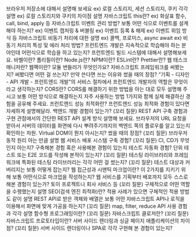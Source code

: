 브라우저 저장소에 대해서 설명해 보세요
ex) 로컬 스토리지, 세션 스토리지, 쿠키 각각 설명
ex) 로컬 스토리지와 쿠키의 차이점 설명
자바스크립트 this란?
ex) 화살표 함수, call, bind, apply 등
자바스크립트 이벤트 관리 방법? 보통 어떤 식으로 이벤트를 설계해야 하는지?
ex) 이벤트 캡처링 & 버블링
ex) 이벤트 등록 & 해제
ex) 이벤트 위임 방식 등
자바스크립트 비동기 처리에 대한 설명
ex) 콜백, 프로미스, async await
ex) 비동기 처리의 특성 및 에러 처리 방법?
프런트엔드 개발은 지속적으로 학습해야 하는 분야인데 어떤식으로 학습을 하고 있는지?
프런트엔드 빌드 시스템에 대해서 설명해보세요.
바벨이란?
폴리필이란?
Node.js란?
NPM이란?
ESLint란?
Prettier란?
웹 태스크 매니저란?
웹팩이란? 모듈 번들러가 무엇인가요?
자바스크립트 프레임워크를 써봤는지? 써봤다면 어떤 걸 쓰는지? 만약 쓴다면 쓰는 이유와 썼을 때의 장점?
“기획 - 디자인 - API 개발 - 프런트엔드 개발”의 서비스 절차에서 프런트엔드 개발자의 역할은 무엇이라고 생각하는지?
CORS란? CORS를 해결하기 위한 방법을 아는 대로 모두 설명해 주시고 보통 어떤 방식으로 해결하는지 자주 사용하는 방법 1가지와 함께 실제 해결하신 경험을 공유해 주세요.
프런트엔드 성능 최적화란? 프런트엔드 성능 최적화 경험이 있다면 자세하게 설명해달라.
백엔드 개발 경험이 있는가?
(꼬리 질문) REST API 구축 경험과 구현 관점에서의 간단한 REST API 설계 방식 설명해 보세요. 브라우저의 URL 요청을 받아서 서버의 데이터를 화면에 다시 뿌려주기까지의 백엔드 쪽의 플로우를 알고 있는지 확인하는 차원.
Virtual DOM이 뭔지 아시는지? 썼을 때의 장점?
(꼬리 질문) 브라우저 동작 원리 아는 만큼 설명
웹 서비스 배포 시스템 구축 경험?
(꼬리 질문) CI, CD가 무엇인지 아는지? 구축해본 경험 혹은 사용해본 경험이 있는지
테스트 자동화 경험? 단위 테스트 또는 E2E 코드를 작성해 본적이 있는지?
(꼬리 질문) 테스팅 라이브러리와 프레임워크에 특화된 테스팅 라이브러리는 각각 어떤 걸 썼는지?
(꼬리 질문) 테스트 대상과 커버리지는 보통 어떻게 잡는지?
웹 접근성과 시맨틱 마크업이란? 이 2가지를 지키기 위해 보통 어떤식으로 마크업을 작성하는지?
웹 서비스를 기획부터 배포까지 모두 스스로 해본 경험이 있는가? 토이 프로젝트나 회사 서비스 등
(꼬리 질문) 구체적으로 어떤 역할을 수행했는지 설명
SEO(검색 엔진 최적화)란? 적용 사례가 있으면 구체적인 적용 방법도 같이 설명
REST API로 받은 객체와 배열은 보통 어떤 자바스크립트 API나 로직을 이용해서 화면에 맞게 가공을 하는지?
(꼬리 질문) map, filter, reduce API 사용 경험과 각각 설명
함수형 프로그래밍이란?
(꼬리 질문) 자바스크립트 클로저란?
(꼬리 질문) 자바스크립트 프로토타입이란?
서버 사이드 렌더링과 싱글 페이지 애플리케이션의 차이점?
(꼬리 질문) 서버 사이드 렌더링이나 SPA로 각각 구현해 본 경험이 있는지?
